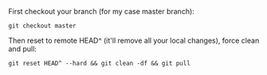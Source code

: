 First checkout your branch (for my case master branch):

`git checkout master`

Then reset to remote HEAD^ (it'll remove all your local changes), force clean and pull:

`git reset HEAD^ --hard && git clean -df && git pull`
